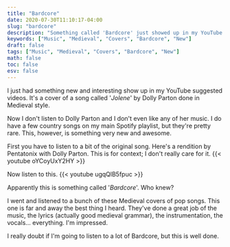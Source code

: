 ```yaml
---
title: "Bardcore"
date: 2020-07-30T11:10:17-04:00
slug: "bardcore"
description: "Something called 'Bardcore' just showed up in my YouTube suggestions"
keywords: ["Music", "Medieval", "Covers", "Bardcore", "New"]
draft: false
tags: ["Music", "Medieval", "Covers", "Bardcore", "New"]
math: false
toc: false
esv: false
---
```


I just had something new and interesting show up in my YouTube suggested videos. It's a cover of a song called '*Jolene*' by Dolly Parton done in Medieval style.

Now I don't listen to Dolly Parton and I don't even like any of her music. I do have a few country songs on my main Spotify playlist, but they're pretty rare. This, however, is something very new and awesome.

First you have to listen to a bit of the original song. Here's a rendition by Pentatonix with Dolly Parton. This is for context; I don't really care for it.
{{< youtube oYCoyUxY2HY >}}

Now listen to this.
{{< youtube ugqQlB5fpuc >}}

Apparently this is something called '*Bardcore*'. Who knew?

I went and listened to a bunch of these Medieval covers of pop songs. This one is far and away the best thing I heard. They've done a great job of the music, the lyrics (actually good medieval grammar), the instrumentation, the vocals... everything. I'm impressed.

I really doubt if I'm going to listen to a lot of Bardcore, but this is well done.